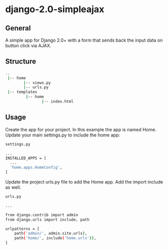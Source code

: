 # django-2.0-simpleajax

## General
A simple app for Django 2.0+ with a form that sends back the input data on button click via AJAX.

## Structure

```sh
..
 |-- home
        |-- views.py
        |-- urls.py
 |-- templates
         |-- home
                |-- index.html
```

## Usage

Create the app for your project. In this example the app is named Home. Update your main settings.py to include the home app:

```sh
settings.py

...
INSTALLED_APPS = [
  ...
  'home.apps.HomeConfig',
]
```

Update the project urls.py file to add the Home app. Add the import include as well.

```sh
urls.py

...

from django.contrib import admin
from django.urls import include, path

urlpatterns = [
    path('admin/', admin.site.urls),
    path('home/', include('home.urls')),
]
```

